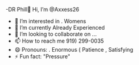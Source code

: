-DR Phill👋 Hi, I’m @Axxess26
- 👀 I’m interested in . Womens 
- 🌱 I’m currently Already Experienced 
- 💞️ I’m looking to collaborate on ...
- 📫 How to reach me 919) 299-0035
- 😄 Pronouns: . Enormous ( Patience , Satisfying 
- ⚡ Fun fact: "Pressure" 

<!---
Axxess26/Axxess26 is a ✨ special ✨ repository because its `README.md` (this file) appears on your GitHub profile.
You can click the Preview link to take a look at your changes.
--->
